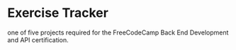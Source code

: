 # Exercise Tracker

one of five projects required for the FreeCodeCamp Back End Development and API certification.
